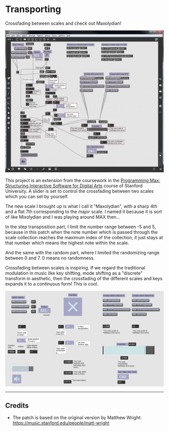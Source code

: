 # Transporting

Crossfading between scales and check out Maxolydian!

<!-- **See video demo [here](https://www.kadenze.com/users/zhe-zhang/portfolio_projects/ii-c8d45663-014f-412c-9de1-e0ea8bed9224).** -->

![Patch Mode](patch.png)

This project is an extension from the coursework in the [Programming Max: Structuring Interactive Software for Digital Arts](https://www.kadenze.com/courses/programming-max-structuring-interactive-software-for-digital-arts-i/info) course of Stanford University. A slider is set to control the crossfading between two scales which you can set by yourself. 

The new scale I brought up is what I call it "Maxolydian", with a sharp 4th and a flat 7th corresponding to the major scale. I named it because it is sort of like Mixolydian and I was playing around MAX then...


In the step transposition part, I limit the number range between -5 and 5, because in this patch when the note number which is passed through the scale collection reaches the maximum index of the collection, it just stays at that number which means the highest note within the scale.

And the same with the random part, where I limited the randomizing range between 0 and 7. 0 means no randomness.

Crossfading between scales is inspiring. If we regard the traditional modulation in music like key shifting, mode shifting as a "discrete" transform in aesthetic, then the crossfading of the different scales and keys expands it to a continuous form! This is cool.

![Presentation Mode](pre.png)

-------

## Credits

* The patch is based on the original version by Matthew Wright: https://music.stanford.edu/people/matt-wright